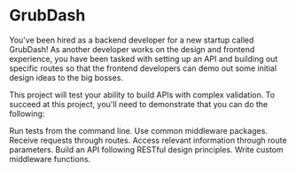 # GrubDash

You've been hired as a backend developer for a new startup called GrubDash! As another developer works on the design and frontend experience, you have been tasked with setting up an API and building out specific routes so that the frontend developers can demo out some initial design ideas to the big bosses.

This project will test your ability to build APIs with complex validation. To succeed at this project, you'll need to demonstrate that you can do the following:

Run tests from the command line. Use common middleware packages. Receive requests through routes. Access relevant information through route parameters. Build an API following RESTful design principles. Write custom middleware functions.
